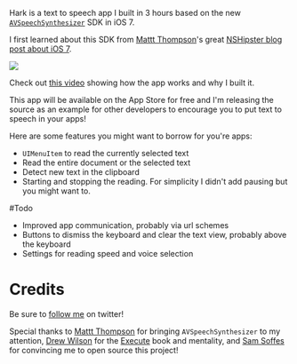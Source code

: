 Hark is a text to speech app I built in 3 hours based on the new [`AVSpeechSynthesizer`](https://developer.apple.com/library/ios/documentation/AVFoundation/Reference/AVSpeechSynthesizer_Ref/Reference/Reference.html) SDK in iOS 7.

I first learned about this SDK from [Mattt Thompson](https://twitter.com/mattt)'s great [NSHipster blog post about iOS 7](https://nshipster.com/ios7).

![](https://raw.github.com/kgn/Hark/master/screen.png)

Check out [this video](https://vimeo.com/75465205) showing how the app works and why I built it.

This app will be available on the App Store for free and I'm releasing the source as an example for other developers to encourage you to put text to speech in your apps!

Here are some features you might want to borrow for you're apps:
- `UIMenuItem` to read the currently selected text
- Read the entire document or the selected text
- Detect new text in the clipboard
- Starting and stopping the reading. For simplicity I didn't add pausing but you might want to.

#Todo

- Improved app communication, probably via url schemes
- Buttons to dismiss the keyboard and clear the text view, probably above the keyboard
- Settings for reading speed and voice selection

# Credits

Be sure to [follow me](https://twitter.com/iamkgn) on twitter!

Special thanks to [Mattt Thompson](https://twitter.com/mattt) for bringing `AVSpeechSynthesizer` to my attention, [Drew Wilson](https://twitter.com/drewwilson) for the [Execute](http://executebook.com) book and mentality, and [Sam Soffes](https://twitter.com/soffes) for convincing me to open source this project!
